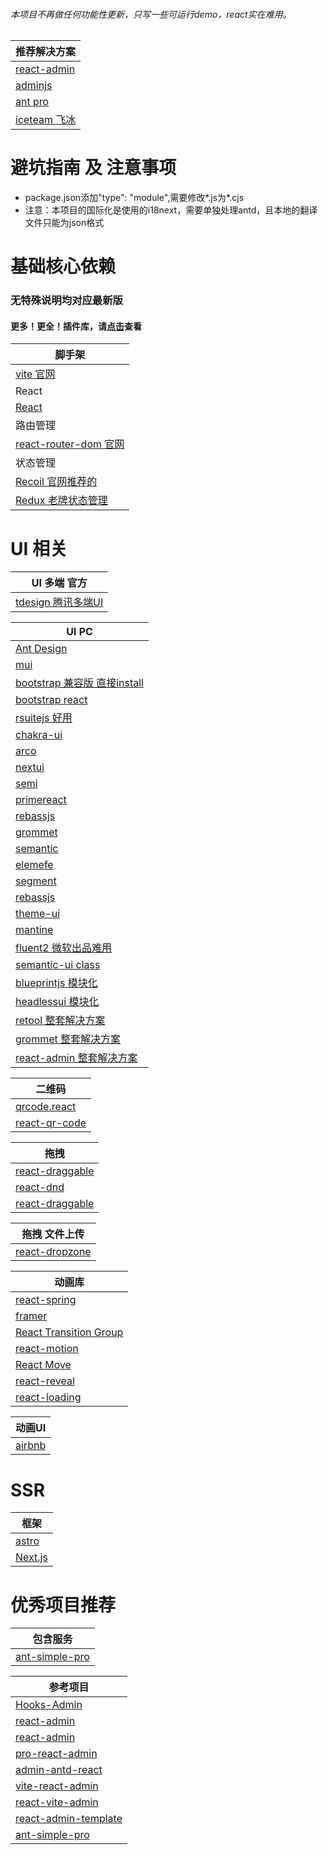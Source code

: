 ###### 本项目不再做任何功能性更新，只写一些可运行demo，react实在难用。
| 推荐解决方案                                           |
|--------------------------------------------------|
| [react-admin](https://marmelab.com/react-admin/) |
| [adminjs](https://adminjs.co/)                   |
| [ant pro](https://pro.ant.design/zh-CN/)         |
| [iceteam 飞冰](https://iceteam.gitee.io/)          |
# 避坑指南 及 注意事项
- package.json添加"type": "module",需要修改*.js为*.cjs
- 注意：本项目的国际化是使用的i18next，需要单独处理antd，且本地的翻译文件只能为json格式
# 基础核心依赖
### 无特殊说明均对应最新版
#### 更多！更全！插件库，请[点击](https://github.com/chao921125/vue-vite)查看

| 脚手架                                                    |
|--------------------------------------------------------|
| [vite 官网](https://cn.vitejs.dev/)                      |
| React                                                  |
| [React](https://react.docschina.org/)                  |
| 路由管理                                                   |
| [react-router-dom 官网](https://reactrouter.com/en/main) |
| 状态管理                                                   |
| [Recoil 官网推荐的](https://recoiljs.org/zh-hans/)          |
| [Redux 老牌状态管理](https://redux.js.org/)                  |

# UI 相关
| UI 多端 官方                                       |
|------------------------------------------------|
| [tdesign 腾讯多端UI](https://tdesign.tencent.com/) |

| UI PC                                                                  |
|------------------------------------------------------------------------|
| [Ant Design](https://ant.design/index-cn)                              |
| [mui](https://mui.com/)                                                |
| [bootstrap 兼容版 直接install](https://getbootstrap.com/)                   |
| [bootstrap react](https://react-bootstrap.github.io/)                  |
| [rsuitejs 好用](https://rsuitejs.com/zh/)                                |
| [chakra-ui](https://chakra-ui.com/)                                    |
| [arco](https://arco.design/react/docs/start)                           |
| [nextui](https://nextui.org/)                                          |
| [semi](https://semi.design/zh-CN/)                                     |
| [primereact](https://primereact.org/)                                  |
| [rebassjs](https://rebassjs.org/)                                      |
| [grommet](https://v2.grommet.io/)                                      |
| [semantic](https://semantic-ui.com/)                                   |
| [elemefe](https://elemefe.github.io/element-react/#/zh-CN/quick-start) |
| [segment](https://evergreen.segment.com/)                              |
| [rebassjs](https://rebassjs.org/)                                      |
| [theme-ui](https://theme-ui.com/)                                      |
| [mantine](https://mantine.dev/)                                        |
| [fluent2 微软出品难用](https://fluent2.microsoft.design/)                    |
| [semantic-ui class](https://react.semantic-ui.com/)                    |
| [blueprintjs 模块化](https://blueprintjs.com/)                            |
| [headlessui 模块化](https://headlessui.com/)                              |
| [retool 整套解决方案](https://retool.com/)                                   |
| [grommet 整套解决方案](https://v2.grommet.io/)                               |
| [react-admin 整套解决方案](https://marmelab.com/react-admin/)                |

| 二维码                                                          |
|--------------------------------------------------------------|
| [qrcode.react](https://github.com/zpao/qrcode.react)         |
| [react-qr-code](https://github.com/rosskhanas/react-qr-code) |

| 拖拽                                                               |
|------------------------------------------------------------------|
| [react-draggable](https://www.npmjs.com/package/react-draggable) |
| [react-dnd](https://github.com/react-dnd/react-dnd)              |
| [react-draggable](https://www.npmjs.com/package/react-draggable) |

| 拖拽 文件上传                                          |
|--------------------------------------------------|
| [react-dropzone](https://react-dropzone.js.org/) |

| 动画库                                                                            |
|--------------------------------------------------------------------------------|
| [react-spring](https://react-spring.dev/)                                      |
| [framer](https://www.framer.com/)                                              |
| [React Transition Group](https://reactcommunity.org/react-transition-group/)   |
| [react-motion](https://github.com/chenglou/react-motion)                       |
| [React Move](https://react-move-docs.netlify.app/getting-started/installation) |
| [react-reveal](https://www.react-reveal.com/)                                  |
| [react-loading](https://www.npmjs.com/package/react-loading)                   |

| 动画UI                                                                           |
|--------------------------------------------------------------------------------|
| [airbnb](https://airbnb.io/visx/docs)                                          |

# SSR
| 框架                              |
|---------------------------------|
| [astro](https://astro.build/)   |
| [Next.js](https://nextjs.org/)  |

# 优秀项目推荐

| 包含服务                                                       |
|------------------------------------------------------------|
| [ant-simple-pro](https://github.com/lgf196/ant-simple-pro) |

| 参考项目                                                                    |
|-------------------------------------------------------------------------|
| [Hooks-Admin](https://github.com/HalseySpicy/Hooks-Admin)               |
| [react-admin](https://github.com/southliu/react-admin)                  |
| [react-admin](https://github.com/javaLuo/react-admin)                   |
| [pro-react-admin](https://github.com/wkylin/pro-react-admin)            |
| [admin-antd-react](https://github.com/lqsong/admin-antd-react)          |
| [vite-react-admin](https://github.com/percy507/vite-react-admin)        |
| [react-vite-admin](https://github.com/ychengcloud/react-vite-admin)     |
| [react-admin-template](https://github.com/Zenquan/react-admin-template) |
| [ant-simple-pro](https://github.com/lgf196/ant-simple-pro)              |
